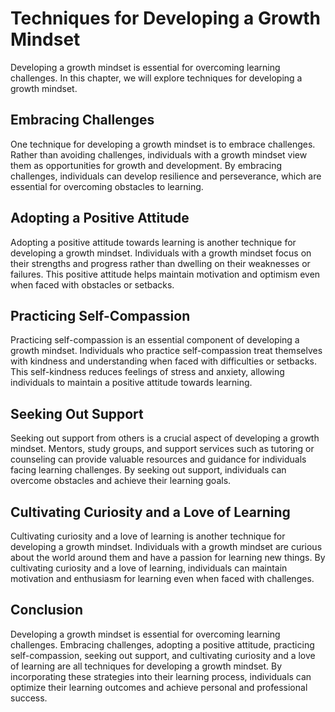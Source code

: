 Techniques for Developing a Growth Mindset
==================================================================================

Developing a growth mindset is essential for overcoming learning challenges. In this chapter, we will explore techniques for developing a growth mindset.

Embracing Challenges
--------------------

One technique for developing a growth mindset is to embrace challenges. Rather than avoiding challenges, individuals with a growth mindset view them as opportunities for growth and development. By embracing challenges, individuals can develop resilience and perseverance, which are essential for overcoming obstacles to learning.

Adopting a Positive Attitude
----------------------------

Adopting a positive attitude towards learning is another technique for developing a growth mindset. Individuals with a growth mindset focus on their strengths and progress rather than dwelling on their weaknesses or failures. This positive attitude helps maintain motivation and optimism even when faced with obstacles or setbacks.

Practicing Self-Compassion
--------------------------

Practicing self-compassion is an essential component of developing a growth mindset. Individuals who practice self-compassion treat themselves with kindness and understanding when faced with difficulties or setbacks. This self-kindness reduces feelings of stress and anxiety, allowing individuals to maintain a positive attitude towards learning.

Seeking Out Support
-------------------

Seeking out support from others is a crucial aspect of developing a growth mindset. Mentors, study groups, and support services such as tutoring or counseling can provide valuable resources and guidance for individuals facing learning challenges. By seeking out support, individuals can overcome obstacles and achieve their learning goals.

Cultivating Curiosity and a Love of Learning
--------------------------------------------

Cultivating curiosity and a love of learning is another technique for developing a growth mindset. Individuals with a growth mindset are curious about the world around them and have a passion for learning new things. By cultivating curiosity and a love of learning, individuals can maintain motivation and enthusiasm for learning even when faced with challenges.

Conclusion
----------

Developing a growth mindset is essential for overcoming learning challenges. Embracing challenges, adopting a positive attitude, practicing self-compassion, seeking out support, and cultivating curiosity and a love of learning are all techniques for developing a growth mindset. By incorporating these strategies into their learning process, individuals can optimize their learning outcomes and achieve personal and professional success.
